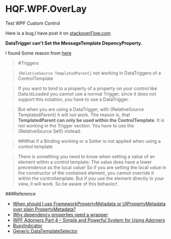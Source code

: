 # HQF.WPF.OverLay
Test WPF Custom Control

Here is a bug,I have post it on [stackoverFlow.com](http://stackoverflow.com/questions/40106508/fired-datatrigger-is-not-changing-custom-controls-propertycontroltemplate)

**DataTrigger can't Set the MessageTemplate DepencyProperty.**

I found Some reason from [here](http://wpftutorial.net/templates.html)

>#Triggers

>`{RelativeSource TemplatedParent}` not working in DataTriggers of a ControlTemplate

>If you want to bind to a property of a property on your control like Data.IsLoaded you cannot use a normal Trigger, since it does not support this notation, you have to use a DataTrigger.

>But when you are using a DataTrigger, with {RelativeSource TemplatedParent} it will not work. The reason is, that **TemplatedParent can only be used within the ControlTemplate**. It is not working in the Trigger section. You have to use the {RelativeSource Self} instead.

>##What if a Binding working or a Setter is not applied when using a control template

>There is something you need to know when setting a value of an element within a control template: The value does have a lower precendence as the local value! So if you are setting the local value in the constructor of the contained element, you cannot override it within the controltemplate. But if you use the element directly in your view, it will work. So be aware of this behavior!.


###Reference
- [When should I use FrameworkPropertyMetadata or UIPropertyMetadata over plain PropertyMetadata?](http://stackoverflow.com/questions/2486999/when-should-i-use-frameworkpropertymetadata-or-uipropertymetadata-over-plain-pro)
- [Why dependency properties need a wrapper](https://blogs.msdn.microsoft.com/flaviencharlon/2012/12/06/why-dependency-properties-need-a-wrapper/)
- [WPF Adorners Part 4 – Simple and Powerful System for Using Adorners](http://www.nbdtech.com/Blog/archive/2010/07/12/wpf-adorners-part-4-ndash-simple-and-powerful-system-for.aspx)
- [BusyIndicator](https://wpftoolkit.codeplex.com/SourceControl/latest#Main/Source/ExtendedWPFToolkitSolution/Src/Xceed.Wpf.Toolkit/BusyIndicator/Implementation/BusyIndicator.cs)
- [Generic DataTemplateSelector](https://ovpwp.wordpress.com/2009/01/22/generic-datatemplateselector/)
